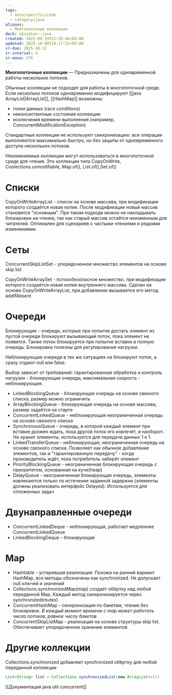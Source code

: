```yaml
---
tags:
  - note/specific/code
  - category/java
aliases:
  - Многопоточные коллекции
deck: obsidian::java
created: 2025-09-19T21:59:44+03:00
updated: 2025-10-08T19:17:52+03:00
sr-due: 2025-10-12
sr-interval: 4
sr-ease: 276
---
```


**Многопоточные коллекции**
—
Предназначены для одновременной работы нескольких потоков.

Обычные коллекции не подходят для работы в многопоточной среде. Если несколько потоков одновременно модифицируют [[java ArrayList|ArrayList]], [[HashMap]] возможны:
- гонки данных (race conditions)
- неконсистентные состояния коллекции
- исключения времени выполнения (например, ConcurrentModificationException)

Стандартные коллекции не используют синхронизацию: все операции выполняются максимально быстро, но без защиты от одновременного доступа нескольких потоков.

Неизменяемые коллекции могут использоваться в многопоточной среде для чтения. Это коллекции типа CopyOnWrite, Coolections.unmodifiable, Map.of(), List.of(),Set.of()

# Списки

CopyOnWriteArrayList - список на основе массива, при модификации которого создаётся новая копия. После модификации новый массив становится "основным". При таком подходе можно не накладывать блокировки на чтение, так как старый массив остаётся неизменным для читателей. Оптимален для сценариев с частыми чтениями и редкими изменениями.

# Сеты

ConcurrentSkipListSet - упорядоченное множество элементов на основе skip list

CopyOnWriteArraySet - потокобезопасное множество, при модификации которого создаётся новая копия внутреннего массива. Сделан на основе CopyOnWriteArrayList, при добавлении вызывается его метод addIfAbsent

# Очереди

Блокирующие - очереди, которые при попытке достать элемент из пустой очереди блокируют вызывающий поток, пока элемент не появится. Также поток блокируется при попытке вставки в полную очередь. Блокировки полезны для регулирования нагрузки.

Неблокирующие очереди в тех же ситуациях не блокируют поток, а сразу отдают null или false.

Выбор зависит от требований: гарантированная обработка и контроль нагрузки - блокирующие очереди, максимальная скорость - неблокирующие.

- LinkedBlockingQueue - блокирующая очередь на основе связного списка, размер можно ограничить
- ArrayBlockingQueue - блокирующая очередь на основе массива, размер задаётся на старте
- ConcurrentLinkedQueue - неблокирующая неограниченная очередь на основе связного списка
- SynchronousQueue - очередь, в которой каждый элемент при вставке должен ждать, пока другой поток его извлечёт, и наоборот. Не хранит элементы, используется для передачи данных 1 к 1.
- LinkedTransferQueue - неблокирующая, неограниченная очередь на основе связного списка. Позволяет как обычное добавление элементов, так и "гарантированную передачу" - когда производитель ждёт, пока потребитель заберёт элемент
- PriorityBlockingQueue - неограниченная блокирующая очередь с приоритетом, основанная на куче(heap)
- DelayQueue - неограниченная блокирующая очередь, элементы извлекаются только по истечении заданной задержки (элементы должны реализовать интерфейс Delayed). Используется для отложенных задач

# Двунаправленные очереди

- ConcurrentLinkedDeque - неблокирующая, работает медленнее ConcurrentLinkedQueue
- LinkedBlockingDeque - блокирующая

# Map

- Hashtable - устаревшая реализация. Похожа на ранний вариант HashMap, все методы обозначены как synchronized. Не допускает null ключей и значений
- Collections.synchronizedMap(map) создаёт обёртку над любой переданной Map. Каждый метод синхронизируется через synchronized(mutex)
- ConcurrentHashMap - синхронизация по бакетам, чтение без блокировок. *В каждый момент времени с map может работать число потоков, равное числу бакетов*
- ConcurrentSkipListMap - реализация на основе структуры skip list. Обеспечивает упорядоченное хранение элементов

# Другие коллекции

Collections.synchronized добавляет synchronized обёртку для любой переданной коллекции
```java
List<String> list = Collections.synchronizedList(new ArrayList<>())

```

[[Документация java util concurrent]]
